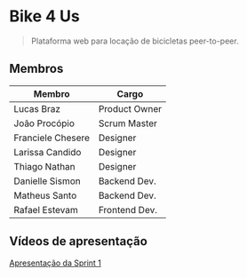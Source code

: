 # Bike 4 Us

> Plataforma web para locação de bicicletas peer-to-peer.

## Membros

<table>
  <thead>
    <tr>
      <th>Membro</th>
      <th>Cargo</th>
    </tr>
  </thead>
  <tbody>
    <tr>
      <td>Lucas Braz</td>
      <td>Product Owner</td>
    </tr>
    <tr>
      <td>João Procópio</td>
      <td>Scrum Master</td>
    </tr>
    <tr>
      <td>Franciele Chesere</td>
      <td>Designer</td>
    </tr>
    <tr>
      <td>Larissa Candido</td>
      <td>Designer</td>
    </tr>
    <tr>
      <td>Thiago Nathan</td>
      <td>Designer</td>
    </tr>
    <tr>
      <td>Danielle Sismon</td>
      <td>Backend Dev.</td>
    </tr>
    <tr>
      <td>Matheus Santo</td>
      <td>Backend Dev.</td>
    </tr>
    <tr>
      <td>Rafael Estevam</td>
      <td>Frontend Dev.</td>
    </tr>
  </tbody>
</table>

## Vídeos de apresentação

[Apresentação da Sprint 1](https://www.youtube.com/watch?v=Q6sC1Ibycmo)
